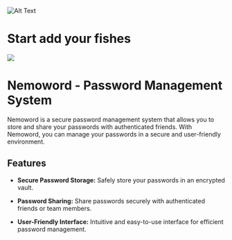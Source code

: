 ![Alt Text](https://drive.google.com/uc?export=view&id=1hu-SNNIuvMnTUKU-MMH7izhCSdOH1a-J)
<h1>Start add your fishes</h1>
<img src ="https://drive.google.com/uc?export=view&id=1k8RtyISmoWQ8BLGvFJjAY3XctAZwoj5h">



# Nemoword - Password Management System

Nemoword is a secure password management system that allows you to store and share your passwords with authenticated friends. With Nemoword, you can manage your passwords in a secure and user-friendly environment.

## Features

- **Secure Password Storage:** Safely store your passwords in an encrypted vault.
  
- **Password Sharing:** Share passwords securely with authenticated friends or team members.
  
- **User-Friendly Interface:** Intuitive and easy-to-use interface for efficient password management.

